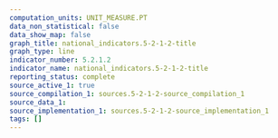 ```yaml
---
computation_units: UNIT_MEASURE.PT
data_non_statistical: false
data_show_map: false
graph_title: national_indicators.5-2-1-2-title
graph_type: line
indicator_number: 5.2.1.2
indicator_name: national_indicators.5-2-1-2-title
reporting_status: complete
source_active_1: true
source_compilation_1: sources.5-2-1-2-source_compilation_1
source_data_1:
source_implementation_1: sources.5-2-1-2-source_implementation_1
tags: []
---
```

